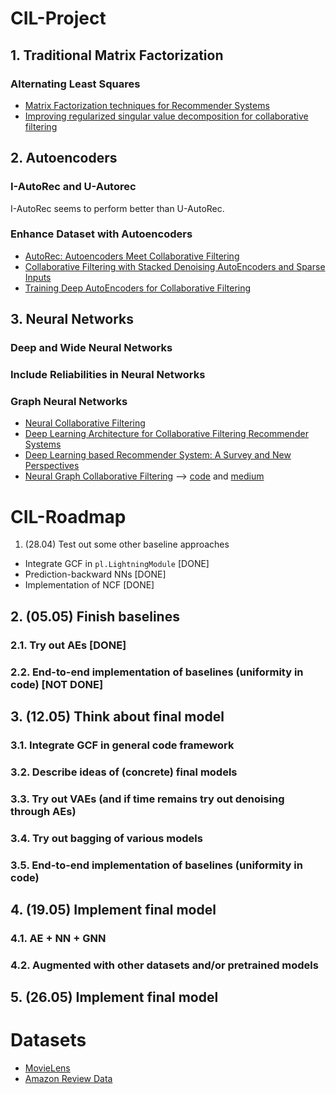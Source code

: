 # CIL-Project

## 1. Traditional Matrix Factorization

### Alternating Least Squares

* [Matrix Factorization techniques for Recommender Systems](https://datajobs.com/data-science-repo/Recommender-Systems-[Netflix].pdf)
* [Improving regularized singular value decomposition for collaborative filtering](https://www.cs.uic.edu/~liub/KDD-cup-2007/proceedings/Regular-Paterek.pdf)

## 2. Autoencoders

### I-AutoRec and U-Autorec

I-AutoRec seems to perform better than U-AutoRec.

### Enhance Dataset with Autoencoders

* [AutoRec: Autoencoders Meet Collaborative Filtering](http://users.cecs.anu.edu.au/~u5098633/papers/www15.pdf)
* [Collaborative Filtering with Stacked Denoising AutoEncoders and Sparse Inputs](https://hal.inria.fr/hal-01256422v1/document)
* [Training Deep AutoEncoders for Collaborative Filtering](https://arxiv.org/pdf/1708.01715.pdf)

## 3. Neural Networks

### Deep and Wide Neural Networks

### Include Reliabilities in Neural Networks

### Graph Neural Networks

* [Neural Collaborative Filtering](https://arxiv.org/pdf/1708.05031.pdf)
* [Deep Learning Architecture for Collaborative Filtering Recommender Systems](https://www.researchgate.net/publication/340416554_Deep_Learning_Architecture_for_Collaborative_Filtering_Recommender_Systems)
* [Deep Learning based Recommender System: A Survey and New Perspectives](https://arxiv.org/pdf/1707.07435.pdf)
* [Neural Graph Collaborative Filtering](https://arxiv.org/pdf/1905.08108.pdf) --> [code](https://github.com/metahexane/ngcf_pytorch_g61/blob/master/ngcf.py) and [medium](https://medium.com/@yusufnoor_88274/implementing-neural-graph-collaborative-filtering-in-pytorch-4d021dff25f3)

# CIL-Roadmap

1. (28.04) Test out some other baseline approaches
* Integrate GCF in ```pl.LightningModule``` [DONE]
* Prediction-backward NNs [DONE]
* Implementation of NCF [DONE]

## 2. (05.05) Finish baselines
### 2.1. Try out AEs [DONE]
### 2.2. End-to-end implementation of baselines (uniformity in code) [NOT DONE]

## 3. (12.05) Think about final model
### 3.1. Integrate GCF in general code framework
### 3.2. Describe ideas of (concrete) final models
### 3.3. Try out VAEs (and if time remains try out denoising through AEs)
### 3.4. Try out bagging of various models
### 3.5. End-to-end implementation of baselines (uniformity in code)

## 4. (19.05) Implement final model 
### 4.1. AE + NN + GNN
### 4.2. Augmented with other datasets and/or pretrained models

## 5. (26.05) Implement final model


# Datasets
* [MovieLens](https://grouplens.org/datasets/movielens/)
* [Amazon Review Data](https://nijianmo.github.io/amazon/index.html)

